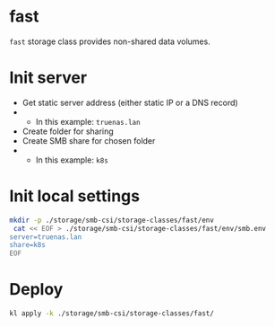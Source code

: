 
# fast

`fast` storage class provides non-shared data volumes.

# Init server

- Get static server address (either static IP or a DNS record)
- - In this example: `truenas.lan`
- Create folder for sharing
- Create SMB share for chosen folder
- - In this example: `k8s`

# Init local settings

```bash
mkdir -p ./storage/smb-csi/storage-classes/fast/env
 cat << EOF > ./storage/smb-csi/storage-classes/fast/env/smb.env
server=truenas.lan
share=k8s
EOF
```

# Deploy

```bash
kl apply -k ./storage/smb-csi/storage-classes/fast/
```
